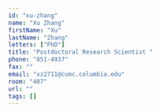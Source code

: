 ```yaml
---
id: "xu-zhang"
name: "Xu Zhang"
firstName: "Xu"
lastName: "Zhang"
letters: ["PhD"]
title: "Postdoctoral Research Scientist "
phone: "851-4937"
fax: ""
email: "xz2711@cumc.columbia.edu"
room: "407"
url: ""
tags: []
---
```

